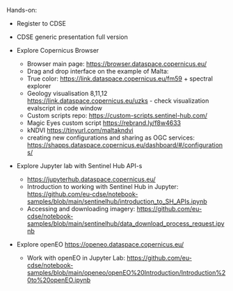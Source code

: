 Hands-on:
- Register to CDSE
- CDSE generic presentation full version
- Explore Copernicus Browser
  - Browser main page: https://browser.dataspace.copernicus.eu/
  - Drag and drop interface on the example of Malta: 
  - True color: https://link.dataspace.copernicus.eu/fm59 + spectral explorer
  - Geology visualisation 8,11,12 https://link.dataspace.copernicus.eu/uzks - check visualization evalscript in code window
  - Custom scripts repo: https://custom-scripts.sentinel-hub.com/
  - Magic Eyes custom script https://rebrand.ly/f8w4633
  - kNDVI https://tinyurl.com/maltakndvi
  - creating new configurations and sharing as OGC services: https://shapps.dataspace.copernicus.eu/dashboard/#/configurations/
    
- Explore Jupyter lab with Sentinel Hub API-s
  - https://jupyterhub.dataspace.copernicus.eu/
  - Introduction to working with Sentinel Hub in Jupyter: https://github.com/eu-cdse/notebook-samples/blob/main/sentinelhub/introduction_to_SH_APIs.ipynb
  - Accessing and downloading imagery: https://github.com/eu-cdse/notebook-samples/blob/main/sentinelhub/data_download_process_request.ipynb
- Explore openEO https://openeo.dataspace.copernicus.eu/
  - Work with openEO in Jupyter Lab: https://github.com/eu-cdse/notebook-samples/blob/main/openeo/openEO%20Introduction/Introduction%20to%20openEO.ipynb
